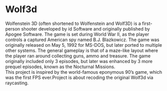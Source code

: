 # Wolf3d

Wolfenstein 3D (often shortened to Wolfenstein and Wolf3D) is a first-person shooter developed by id Software and originally published by Apogee Software. The game is set during World War II, as the player controls a captured American spy named B.J. Blazkowicz. The game was originally released on May 5, 1992 for MS-DOS, but later ported to multiple other systems. The general gameplay is that of a maze-like layout where the player ran around collecting guns, ammo and treasure. The game originally included only 3 episodes, but later was enhanced by 3 more prequel episodes, known as the Nocturnal Missions.<br />
This project is inspired by the world-famous eponymous 90’s game, which was the first FPS ever.Project is about recoding the original Wolf3d via raycasting.
